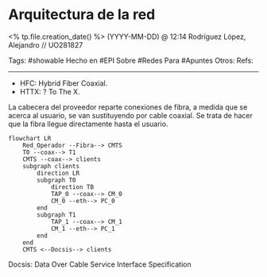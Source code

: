 # Arquitectura de la red
<% tp.file.creation_date() %> (YYYY-MM-DD) @ 12:14
Rodríguez López, Alejandro // UO281827

Tags:
	#showable
	Hecho en #EPI
	Sobre #Redes 
	Para #Apuntes 
	Otros:
	Refs:
 
<hr>

- HFC: Hybrid Fiber Coaxial.
- HTTX: ? To The X.

La cabecera del proveedor reparte conexiones de fibra, a medida que se acerca al usuario, se van sustituyendo por cable coaxial.
Se trata de hacer que la fibra llegue directamente hasta el usuario.

```mermaid
flowchart LR
	Red_Operador --Fibra--> CMTS 
	T0 --coax--> T1
	CMTS --coax--> clients
	subgraph clients
		direction LR
		subgraph T0
			direction TB
			TAP_0 --coax--> CM_0
			CM_0 --eth--> PC_0
		end
		subgraph T1
			TAP_1 --coax--> CM_1
			CM_1 --eth--> PC_1
		end
	end
	CMTS <--Docsis--> clients
```

Docsis: Data Over Cable Service Interface Specification